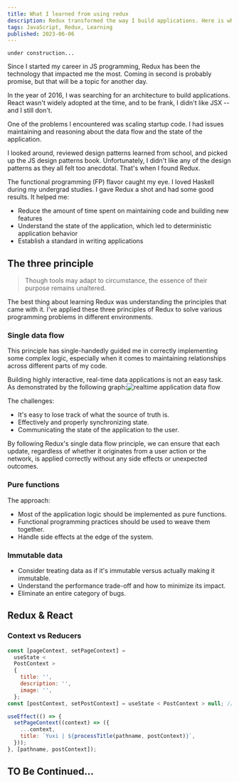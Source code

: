 ```yaml
---
title: What I learned from using redux
description: Redux transformed the way I build applications. Here is what I learned after using it for several years.
tags: JavaScript, Redux, Learning
published: 2023-06-06
---
```


`under construction...`

Since I started my career in JS programming, Redux has been the technology that impacted me the most. Coming in second is probably promise, but that will be a topic for another day.

In the year of 2016, I was searching for an architecture to build applications. React wasn't widely adopted at the time, and to be frank, I didn't like JSX -- and I still don't.

One of the problems I encountered was scaling startup code. I had issues maintaining and reasoning about the data flow and the state of the application.

I looked around, reviewed design patterns learned from school, and picked up the JS design patterns book. Unfortunately, I didn't like any of the design patterns as they all felt too anecdotal. That's when I found Redux.

The functional programming (FP) flavor caught my eye. I loved Haskell during my undergrad studies. I gave Redux a shot and had some good results. It helped me:

- Reduce the amount of time spent on maintaining code and building new features
- Understand the state of the application, which led to deterministic application behavior
- Establish a standard in writing applications

## The three principle

> Though tools may adapt to circumstance, the essence of their purpose remains unaltered.

The best thing about learning Redux was understanding the principles that came with it. I've applied these three principles of Redux to solve various programming problems in different environments.

### Single data flow

This principle has single-handedly guided me in correctly implementing some complex logic, especially when it comes to maintaining relationships across different parts of my code.

Building highly interactive, real-time data applications is not an easy task. As demonstrated by the following graph:![realtime application data flow](/static/img/posts/realtime-interactive-application-data-flow.png)

The challenges:

- It's easy to lose track of what the source of truth is.
- Effectively and properly synchronizing state.
- Communicating the state of the application to the user.

By following Redux's single data flow principle, we can ensure that each update, regardless of whether it originates from a user action or the network, is applied correctly without any side effects or unexpected outcomes.

### Pure functions

The approach:

- Most of the application logic should be implemented as pure functions.
- Functional programming practices should be used to weave them together.
- Handle side effects at the edge of the system.

### Immutable data

- Consider treating data as if it's immutable versus actually making it immutable.
- Understand the performance trade-off and how to minimize its impact.
- Eliminate an entire category of bugs.

## Redux & React

### Context vs Reducers

```jsx
const [pageContext, setPageContext] =
  useState <
  PostContext >
  {
    title: '',
    description: '',
    image: '',
  };
const [postContext, setPostContext] = useState < PostContext > null; // set by meta data on a blog post for example

useEffect(() => {
  setPageContext((context) => ({
    ...context,
    title: `Yuxi | ${processTitle(pathname, postContext)}`,
  }));
}, [pathname, postContext]);
```

## TO Be Continued...
